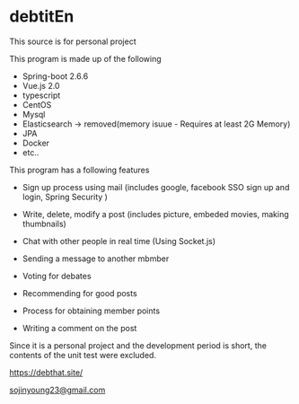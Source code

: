 # debtitEn

This source is for personal project

This program is made up of the following
  - Spring-boot 2.6.6
  - Vue.js 2.0
  - typescript
  - CentOS
  - Mysql
  - Elasticsearch -> removed(memory isuue - Requires at least 2G Memory)
  - JPA
  - Docker
  - etc..

This program has a following features

 - Sign up process using mail (includes google, facebook SSO sign up and login, Spring Security )

 - Write, delete, modify a post (includes picture, embeded movies, making thumbnails)

 - Chat with other people in real time (Using Socket.js)

 - Sending a message to another mbmber
 
 - Voting for debates

 - Recommending for good posts

 - Process for obtaining member points

 - Writing a comment on the post

Since it is a personal project and the development period is short, the contents of the unit test were excluded.


https://debthat.site/

sojinyoung23@gmail.com
